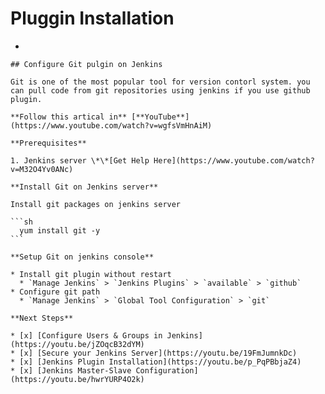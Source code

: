 # Pluggin Installation

*

    ## Configure Git pulgin on Jenkins

    Git is one of the most popular tool for version contorl system. you can pull code from git repositories using jenkins if you use github plugin.

    **Follow this artical in** [**YouTube**](https://www.youtube.com/watch?v=wgfsVmHnAiM)

    **Prerequisites**

    1. Jenkins server \*\*[Get Help Here](https://www.youtube.com/watch?v=M32O4Yv0ANc)

    **Install Git on Jenkins server**

    Install git packages on jenkins server

    ```sh
      yum install git -y
    ```

    **Setup Git on jenkins console**

    * Install git plugin without restart
      * `Manage Jenkins` > `Jenkins Plugins` > `available` > `github`
    * Configure git path
      * `Manage Jenkins` > `Global Tool Configuration` > `git`

    **Next Steps**

    * [x] [Configure Users & Groups in Jenkins](https://youtu.be/jZOqcB32dYM)
    * [x] [Secure your Jenkins Server](https://youtu.be/19FmJumnkDc)
    * [x] [Jenkins Plugin Installation](https://youtu.be/p_PqPBbjaZ4)
    * [x] [Jenkins Master-Slave Configuration](https://youtu.be/hwrYURP4O2k)
